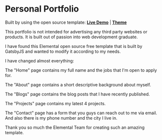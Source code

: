 # Personal Portfolio

Built by using the open source template:
**[Live Demo](https://elemental.netlify.com)** | **[Theme](https://github.com/akzhy/gatsby-theme-elemental)**

This portfolio is not intended for advertising any third party websites or products. It is built out of passion into web development graduate.

I have found this Elemental open source free template that is built by GatsbyJS and wanted to modify it according to my needs.

I have changed almost everything:

The "Home" page contains my full name and the jobs that I'm open to apply for.

The "About" page contains a short descriptive background about myself.

The "Blogs" page contains the blog posts that I have recently published.

The "Projects" page contains my latest 4 projects.

The "Contact" page has a form that you guys can reach out to me via email. And also there is my phone number and the city I live in.

Thank you so much the Elemental Team for creating such an amazing template.
